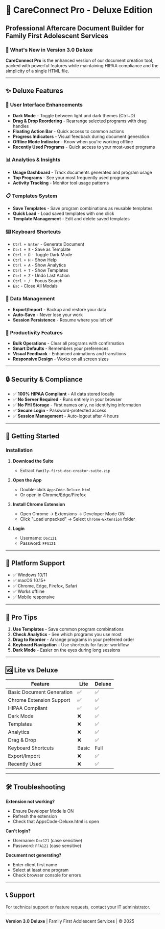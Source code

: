 # 🚀 CareConnect Pro - Deluxe Edition

## Professional Aftercare Document Builder for Family First Adolescent Services

### 🌟 What's New in Version 3.0 Deluxe

**CareConnect Pro** is the enhanced version of our document creation tool, packed with powerful features while maintaining HIPAA compliance and the simplicity of a single HTML file.

---

## ✨ Deluxe Features

### 🎨 **User Interface Enhancements**
- **Dark Mode** - Toggle between light and dark themes (Ctrl+D)
- **Drag & Drop Reordering** - Rearrange selected programs with drag handles
- **Floating Action Bar** - Quick access to common actions
- **Progress Indicators** - Visual feedback during document generation
- **Offline Mode Indicator** - Know when you're working offline
- **Recently Used Programs** - Quick access to your most-used programs

### 📊 **Analytics & Insights**
- **Usage Dashboard** - Track documents generated and program usage
- **Top Programs** - See your most frequently used programs
- **Activity Tracking** - Monitor tool usage patterns

### 📋 **Templates System**
- **Save Templates** - Save program combinations as reusable templates
- **Quick Load** - Load saved templates with one click
- **Template Management** - Edit and delete saved templates

### ⌨️ **Keyboard Shortcuts**
- `Ctrl + Enter` - Generate Document
- `Ctrl + S` - Save as Template
- `Ctrl + D` - Toggle Dark Mode
- `Ctrl + H` - Show Help
- `Ctrl + A` - Show Analytics
- `Ctrl + T` - Show Templates
- `Ctrl + Z` - Undo Last Action
- `Ctrl + /` - Focus Search
- `Esc` - Close All Modals

### 💾 **Data Management**
- **Export/Import** - Backup and restore your data
- **Auto-Save** - Never lose your work
- **Session Persistence** - Resume where you left off

### 🎯 **Productivity Features**
- **Bulk Operations** - Clear all programs with confirmation
- **Smart Defaults** - Remembers your preferences
- **Visual Feedback** - Enhanced animations and transitions
- **Responsive Design** - Works on all screen sizes

---

## 🔒 Security & Compliance

- ✅ **100% HIPAA Compliant** - All data stored locally
- ✅ **No Server Required** - Runs entirely in your browser
- ✅ **No PHI Storage** - First names only, no identifying information
- ✅ **Secure Login** - Password-protected access
- ✅ **Session Management** - Auto-logout after 4 hours

---

## 🚀 Getting Started

### Installation

1. **Download the Suite**
   - Extract `family-first-doc-creator-suite.zip`
   
2. **Open the App**
   - Double-click `AppsCode-Deluxe.html`
   - Or open in Chrome/Edge/Firefox

3. **Install Chrome Extension**
   - Open Chrome → Extensions → Developer Mode ON
   - Click "Load unpacked" → Select `Chrome-Extension` folder

4. **Login**
   - Username: `Doc121`
   - Password: `FFA121`

---

## 📱 Platform Support

- ✅ Windows 10/11
- ✅ macOS 10.15+
- ✅ Chrome, Edge, Firefox, Safari
- ✅ Works offline
- ✅ Mobile responsive

---

## 🎯 Pro Tips

1. **Use Templates** - Save common program combinations
2. **Check Analytics** - See which programs you use most
3. **Drag to Reorder** - Arrange programs in your preferred order
4. **Keyboard Navigation** - Use shortcuts for faster workflow
5. **Dark Mode** - Easier on the eyes during long sessions

---

## 🆚 Lite vs Deluxe

| Feature | Lite | Deluxe |
|---------|------|---------|
| Basic Document Generation | ✅ | ✅ |
| Chrome Extension Support | ✅ | ✅ |
| HIPAA Compliant | ✅ | ✅ |
| Dark Mode | ❌ | ✅ |
| Templates | ❌ | ✅ |
| Analytics | ❌ | ✅ |
| Drag & Drop | ❌ | ✅ |
| Keyboard Shortcuts | Basic | Full |
| Export/Import | ❌ | ✅ |
| Recently Used | ❌ | ✅ |

---

## 🛠️ Troubleshooting

**Extension not working?**
- Ensure Developer Mode is ON
- Refresh the extension
- Check that AppsCode-Deluxe.html is open

**Can't login?**
- Username: `Doc121` (case sensitive)
- Password: `FFA121` (case sensitive)

**Document not generating?**
- Enter client first name
- Select at least one program
- Check browser console for errors

---

## 📞 Support

For technical support or feature requests, contact your IT administrator.

---

**Version 3.0 Deluxe** | Family First Adolescent Services | © 2025

